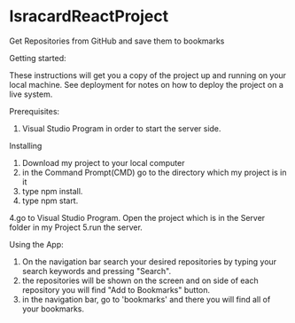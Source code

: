 # IsracardReactProject
Get Repositories from GitHub and save them to bookmarks

Getting started:

These instructions will get you a copy of the project up and running on your local machine.
See deployment for notes on how to deploy the project on a live system.

Prerequisites:

1. Visual Studio Program in order to start the server side.


Installing

1. Download my project to your local computer
2. in the Command Prompt(CMD) go to the directory which my project is in it
3. type npm install. 
3. type npm start. 

4.go to Visual Studio Program. Open the project which is in the Server folder in my Project
5.run the server. 

Using the App:

1. On the navigation bar search your desired repositories by typing your search keywords and pressing "Search".
2. the repositories will be shown on the screen and on side of each repository you will find "Add to Bookmarks" button.
3. in the navigation bar, go to 'bookmarks' and there you will find all of your bookmarks.






